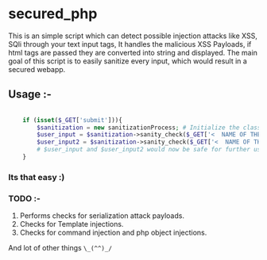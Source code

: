 # secured_php

This is an simple script which can detect possible injection attacks like XSS, SQli through your text input tags,
It handles the malicious XSS Payloads, if html tags are passed they are converted into string and displayed.
The main goal of this script is to easily sanitize every input, which would result in a secured webapp. 


## Usage :- 
```php
      
    if (isset($_GET['submit'])){
        $sanitization = new sanitizationProcess; # Initialize the class
        $user_input = $sanitization->sanity_check($_GET['<  NAME OF THE INPUT TAG USED IN FORM >']); # call the function
        $user_input2 = $sanitization->sanity_check($_GET['<  NAME OF THE INPUT TAG USED IN FORM >']);
        # $user_input and $user_input2 would now be safe for further use..
    }
```
### Its that easy :)

### TODO :-
1) Performs checks for serialization attack payloads.
2) Checks for Template injections.
3) Checks for command injection and php object injections.

And lot of other things `\_(^^)_/`
